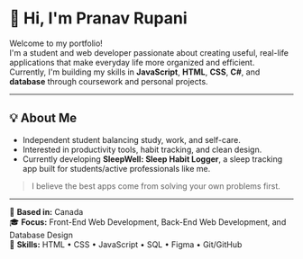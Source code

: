 # 👋 Hi, I'm Pranav Rupani

Welcome to my portfolio!  
I'm a student and web developer passionate about creating useful, real-life applications that make everyday life more organized and efficient.  
Currently, I'm building my skills in **JavaScript**, **HTML**, **CSS**, **C#**, and **database** through coursework and personal projects.

---

## 💡 About Me
- Independent student balancing study, work, and self-care.
- Interested in productivity tools, habit tracking, and clean design.
- Currently developing **SleepWell: Sleep Habit Logger**, a sleep tracking app built for students/active professionals like me.

> I believe the best apps come from solving your own problems first.

---

📍 **Based in:** Canada  
🎓 **Focus:** Front-End Web Development, Back-End Web Development, and Database Design  
🧰 **Skills:** HTML • CSS • JavaScript • SQL • Figma • Git/GitHub
